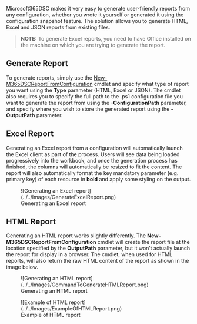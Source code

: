 Microsoft365DSC makes it very easy to generate user-friendly reports from any configuration, whether you wrote it yourself or generated it using the configuration snapshot feature. The solution allows you to generate HTML, Excel and JSON reports from existing files.

> **NOTE:** To generate Excel reports, you need to have Office installed on the machine on which you are trying to generate the report.

## Generate Report

To generate reports, simply use the <a href="../../cmdlets/New-M365DSCReportFromConfiguration/">New-M365DSCReportFromConfiguration</a> cmdlet and specify what type of report you want using the **Type** parameter (HTML, Excel or JSON). The cmdlet also requires you to specify the full path to the .ps1 configuration file you want to generate the report from using the **-ConfigurationPath** parameter, and specify where you wish to store the generated report using the **-OutputPath** parameter.

## Excel Report

Generating an Excel report from a configuration will automatically launch the Excel client as part of the process. Users will see data being loaded progressively into the workbook, and once the generation process has finished, the columns will automatically be resized to fit the content. The report will also automatically format the key mandatory parameter (e.g. primary key) of each resource in **bold** and apply some styling on the output.

<figure markdown>
  ![Generating an Excel report](../../Images/GenerateExcelReport.png)
  <figcaption>Generating an Excel report</figcaption>
</figure>

## HTML Report

Generating an HTML report works slightly differently. The **New-M365DSCReportFromConfiguration** cmdlet will create the report file at the location specified by the **OutputPath** parameter, but it won’t actually launch the report for display in a browser. The cmdlet, when used for HTML reports, will also return the raw HTML content of the report as shown in the image below.

<figure markdown>
  ![Generating an HTML report](../../Images/CommandToGenerateHTMLReport.png)
  <figcaption>Generating an HTML report</figcaption>
</figure>

<figure markdown>
  ![Example of HTML report](../../Images/ExampleOfHTMLReport.png)
  <figcaption>Example of HTML report</figcaption>
</figure>
